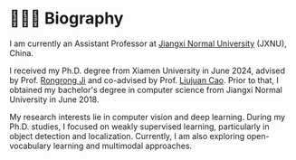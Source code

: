 # 👨🏻‍💻 Biography

I am currently an Assistant Professor at [Jiangxi Normal University](https://www.jxnu.edu.cn/main.htm) (JXNU), China.

I received my Ph.D. degree from Xiamen University in June 2024, advised by Prof. [Rongrong Ji](https://mac.xmu.edu.cn/rrji/) and co-advised by Prof. [Liujuan Cao](https://mac.xmu.edu.cn/ljcao/). Prior to that, I obtained my bachelor's degree in computer science from Jiangxi Normal University in June 2018.

My research interests lie in computer vision and deep learning. During my Ph.D. studies, I focused on weakly supervised learning, particularly in object detection and localization. Currently, I am also exploring open-vocabulary learning and multimodal approaches.
